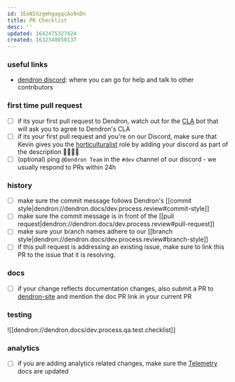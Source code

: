 ```yaml
---
id: 1EoNIXzgmhgagqcAo9nDn
title: PR Checklist
desc: ''
updated: 1642475327424
created: 1632348050137
---
```


### useful links
- [dendron discord](https://discord.gg/AE3NRw9): where you can go for help and talk to other contributors

### first time pull request
- [ ] if its your first pull request to Dendron, watch out for the [CLA](https://en.wikipedia.org/wiki/Contributor_License_Agreement) bot that will ask you to agree to Dendron's CLA
- [ ] if its your first pull request and you're on our Discord, make sure that Kevin gives you the [horticulturalist](https://wiki.dendron.so/notes/7c00d606-7b75-4d28-b563-d75f33f8e0d7.html#horticulturalist) role by adding your discord as part of the description  👨‍🌾👩‍🌾
- [ ] (optional) ping `@Dendron Team` in the `#dev` channel of our discord - we usually respond to PRs within 24h

### history
- [ ] make sure the commit message follows Dendron's [[commit style|dendron://dendron.docs/dev.process.review#commit-style]]
- [ ] make sure the commit message is in front of the [[pull request|dendron://dendron.docs/dev.process.review#pull-request]]
- [ ] make sure your branch names adhere to our [[branch style|dendron://dendron.docs/dev.process.review#branch-style]]
- [ ] if this pull request is addressing an existing issue, make sure to link this PR to the issue that it is resolving.

### docs
- [ ] if your change reflects documentation changes, also submit a PR to [dendron-site](https://github.com/dendronhq/dendron-site) and mention the doc PR link in your current PR

### testing
![[dendron://dendron.docs/dev.process.qa.test.checklist]]

### analytics
- [ ] if you are adding analytics related changes, make sure the [Telemetry](https://wiki.dendron.so/notes/84df871b-9442-42fd-b4c3-0024e35b5f3c.html) docs are updated

